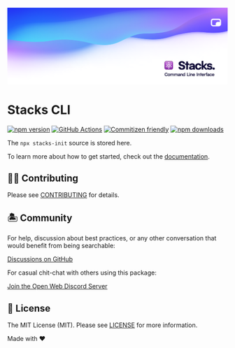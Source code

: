 ![Social Card of the Stacks CLI](assets/cover_cli.png)

# Stacks CLI

[![npm version][npm-version-src]][npm-version-href]
[![GitHub Actions][github-actions-src]][github-actions-href]
[![Commitizen friendly](https://img.shields.io/badge/commitizen-friendly-brightgreen.svg)](http://commitizen.github.io/cz-cli/)
[![npm downloads][npm-downloads-src]][npm-downloads-href]

The `npx stacks-init` source is stored here.

To learn more about how to get started, check out the [documentation](https://stacks.ow3org.com).

## 💪🏼 Contributing

Please see [CONTRIBUTING](.github/CONTRIBUTING.md) for details.

## 🏝 Community

For help, discussion about best practices, or any other conversation that would benefit from being searchable:

[Discussions on GitHub](https://github.com/stacksjs/stacks/discussions)

For casual chit-chat with others using this package:

[Join the Open Web Discord Server](https://discord.ow3.org)

## 📄 License

The MIT License (MIT). Please see [LICENSE](../LICENSE.md) for more information.

Made with ❤️

<!-- Badges -->
[npm-version-src]: https://img.shields.io/npm/v/stacks-init?style=flat-square
[npm-version-href]: https://npmjs.com/package/stacks-init

[npm-downloads-src]: https://img.shields.io/npm/dm/stacks-init?style=flat-square
[npm-downloads-href]: https://npmjs.com/package/stacks-init

[github-actions-src]: https://img.shields.io/github/workflow/status/stacksjs/stacks/CI/main?style=flat-square
[github-actions-href]: https://github.com/stacksjs/stacks/actions?query=workflow%3Aci
